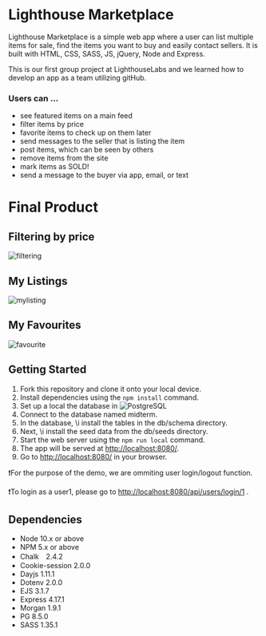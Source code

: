 Lighthouse Marketplace
=========
Lighthouse Marketplace is a simple web app where a user can list multiple items for sale, find the items you want to buy and easily contact sellers. It is built with HTML, CSS, SASS, JS, jQuery, Node and Express.

This is our first group project at LighthouseLabs and we learned how to develop an app as a team utilizing gitHub.

### Users can ...
- see featured items on a main feed
- filter items by price
- favorite items to check up on them later
- send messages to the seller that is listing the item
- post items, which can be seen by others
- remove items from the site
- mark items as SOLD!
- send a message to the buyer via app, email, or text

# Final Product
## Filtering by price
![filtering](https://user-images.githubusercontent.com/90123125/167050024-862d2df9-3e6a-44c7-a51c-5bdf4c051f2d.gif)
## My Listings
![mylisting](https://user-images.githubusercontent.com/90123125/167049373-fcfe64de-595e-44fb-9ceb-07c87d08bef4.gif)
## My Favourites
![favourite](https://user-images.githubusercontent.com/90123125/167049500-be749dac-76b6-4e21-ba87-d053c9726eb0.gif)

## Getting Started
1. Fork this repository and clone it onto your local device.
2. Install dependencies using the `npm install` command.
3. Set up a local the database in ![PostgreSQL](https://www.postgresql.org/download/) 
4. Connect to the database named midterm.
5. In the database, \i install the tables in the db/schema directory.
6. Next, \i install the seed data from the db/seeds directory.
4. Start the web server using the `npm run local` command.
5. The app will be served at <http://localhost:8080/>.
6. Go to <http://localhost:8080/> in your browser.

❗️For the purpose of the demo, we are ommiting user login/logout function.

❗️To login as a user1, please go to <http://localhost:8080/api/users/login/1> .

## Dependencies

- Node 10.x or above
- NPM 5.x or above
- Chalk　2.4.2　
- Cookie-session 2.0.0 
- Dayjs 1.11.1
- Dotenv 2.0.0
- EJS 3.1.7
- Express 4.17.1
- Morgan 1.9.1
- PG 8.5.0
- SASS 1.35.1
